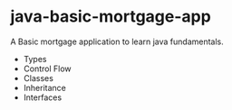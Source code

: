 # java-basic-mortgage-app
A Basic mortgage application to learn java fundamentals.
- Types
- Control Flow
- Classes
- Inheritance
- Interfaces
